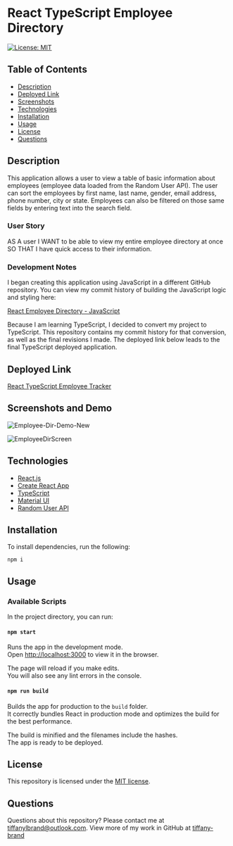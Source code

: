 # React TypeScript Employee Directory

[![License: MIT](https://img.shields.io/github/license/tiffany-brand/react-ts-employee-directory?style=plastic)](./LICENSE)

## Table of Contents

* [Description](#description)
* [Deployed Link](#deployed-link)
* [Screenshots](#screenshots)
* [Technologies](#technologies)
* [Installation](#installation)
* [Usage](#usage)
* [License](#license)
* [Questions](#questions)

## Description
This application allows a user to view a table of basic information about employees (employee data loaded from the Random User API). The user can sort the employees by first name, last name, gender, email address, phone number, city or state. Employees can also be filtered on those same fields by entering text into the search field.

### User Story

AS A user
I WANT to be able to view my entire employee directory at once 
SO THAT I have quick access to their information.


### Development Notes

I began creating this application using JavaScript in a different GitHub repository. You can view my commit history of building the JavaScript logic and styling here: 

[React Employee Directory - JavaScript](https://github.com/tiffany-brand/react-employee-directory)

Because I am learning TypeScript, I decided to convert my project to TypeScript. This repository contains my commit history for that conversion, as well as the final revisions I made. The deployed link below leads to the final TypeScript deployed application.


## Deployed Link

[React TypeScript Employee Tracker](https://tiffany-brand.github.io/react-ts-employee-directory/)

## Screenshots and Demo

![Employee-Dir-Demo-New](https://user-images.githubusercontent.com/16748389/97781092-785aed00-1b5f-11eb-8d6c-5038450ac804.gif)

![EmployeeDirScreen](https://user-images.githubusercontent.com/16748389/97781095-7db83780-1b5f-11eb-8808-2c9cd797a5d8.JPG)


## Technologies

* [React.js](https://reactjs.org/)
* [Create React App](https://github.com/facebook/create-react-app)
* [TypeScript](https://www.typescriptlang.org/)
* [Material UI](https://material-ui.com/)
* [Random User API](https://randomuser.me/)


## Installation

To install dependencies, run the following:

`
npm i
`


## Usage

### Available Scripts

In the project directory, you can run:

#### `npm start`

Runs the app in the development mode.\
Open [http://localhost:3000](http://localhost:3000) to view it in the browser.

The page will reload if you make edits.\
You will also see any lint errors in the console.


#### `npm run build`

Builds the app for production to the `build` folder.\
It correctly bundles React in production mode and optimizes the build for the best performance.

The build is minified and the filenames include the hashes.\
The app is ready to be deployed.

## License

This repository is licensed under the [MIT license](./LICENSE).

## Questions

Questions about this repository? Please contact me at [tiffanylbrand@outlook.com](mailto:tiffanylbrand@outlook.com). View more of my work in GitHub at [tiffany-brand](https://github.com/tiffany-brand) 